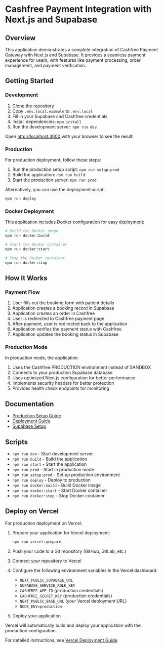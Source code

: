 # Cashfree Payment Integration with Next.js and Supabase

## Overview

This application demonstrates a complete integration of Cashfree Payment Gateway with Next.js and Supabase. It provides a seamless payment experience for users, with features like payment processing, order management, and payment verification.

## Getting Started

### Development

1. Clone the repository
2. Copy `.env.local.example` to `.env.local`
3. Fill in your Supabase and Cashfree credentials
4. Install dependencies: `npm install`
5. Run the development server: `npm run dev`

Open [http://localhost:3000](http://localhost:3000) with your browser to see the result.

### Production

For production deployment, follow these steps:

1. Run the production setup script: `npm run setup:prod`
2. Build the application: `npm run build`
3. Start the production server: `npm run prod`

Alternatively, you can use the deployment script:

```bash
npm run deploy
```

### Docker Deployment

This application includes Docker configuration for easy deployment:

```bash
# Build the Docker image
npm run docker:build

# Start the Docker container
npm run docker:start

# Stop the Docker container
npm run docker:stop
```

## How It Works

### Payment Flow

1. User fills out the booking form with patient details
2. Application creates a booking record in Supabase
3. Application creates an order in Cashfree
4. User is redirected to Cashfree payment page
5. After payment, user is redirected back to the application
6. Application verifies the payment status with Cashfree
7. Application updates the booking status in Supabase

### Production Mode

In production mode, the application:

1. Uses the Cashfree PRODUCTION environment instead of SANDBOX
2. Connects to your production Supabase database
3. Uses optimized Next.js configuration for better performance
4. Implements security headers for better protection
5. Provides health check endpoints for monitoring

## Documentation

- [Production Setup Guide](./PRODUCTION_SETUP.md)
- [Deployment Guide](./DEPLOYMENT.md)
- [Supabase Setup](./SUPABASE_SETUP.md)

## Scripts

- `npm run dev` - Start development server
- `npm run build` - Build the application
- `npm run start` - Start the application
- `npm run prod` - Start in production mode
- `npm run setup:prod` - Set up production environment
- `npm run deploy` - Deploy to production
- `npm run docker:build` - Build Docker image
- `npm run docker:start` - Start Docker container
- `npm run docker:stop` - Stop Docker container

## Deploy on Vercel

For production deployment on Vercel:

1. Prepare your application for Vercel deployment:
   ```bash
   npm run vercel:prepare
   ```

2. Push your code to a Git repository (GitHub, GitLab, etc.)

3. Connect your repository to Vercel

4. Configure the following environment variables in the Vercel dashboard:
   - `NEXT_PUBLIC_SUPABASE_URL`
   - `SUPABASE_SERVICE_ROLE_KEY`
   - `CASHFREE_APP_ID` (production credentials)
   - `CASHFREE_SECRET_KEY` (production credentials)
   - `NEXT_PUBLIC_BASE_URL` (your Vercel deployment URL)
   - `NODE_ENV=production`

5. Deploy your application

Vercel will automatically build and deploy your application with the production configuration.

For detailed instructions, see [Vercel Deployment Guide](./VERCEL_DEPLOYMENT.md).
